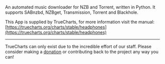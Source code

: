 An automated music downloader for NZB and Torrent, written in Python. It supports SABnzbd, NZBget, Transmission, Torrent and Blackhole.

This App is supplied by TrueCharts, for more information visit the manual: [https://truecharts.org/charts/stable/headphones](https://truecharts.org/charts/stable/headphones)

---

TrueCharts can only exist due to the incredible effort of our staff.
Please consider making a [donation](https://truecharts.org/sponsor) or contributing back to the project any way you can!
